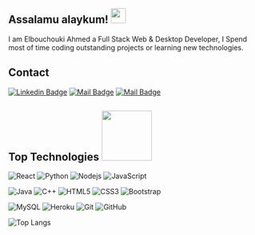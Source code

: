 ## Assalamu alaykum! <img src="https://raw.githubusercontent.com/aemmadi/aemmadi/master/wave.gif" width="30px">

I am Elbouchouki Ahmed a Full Stack Web & Desktop Developer, I Spend most of time coding outstanding projects or learning new technologies.

## Contact

[![Linkedin Badge](https://img.shields.io/badge/-Elbouchouki-0e76a8?style=flat&labelColor=0e76a8&logo=linkedin&logoColor=white)](https://www.linkedin.com/in/elbouchouki-ahmed/) [![Mail Badge](https://img.shields.io/badge/-@elbouchouki.ahmed-e84393?style=flat&labelColor=e84393&logo=instagram&logoColor=white)](https://www.instagram.com/ahmed.elbouchouki/) [![Mail Badge](https://img.shields.io/badge/-Elbouchouki-c0392b?style=flat&labelColor=c0392b&logo=gmail&logoColor=white)](mailto:elbouchoukigamer@gmail.com)

## Top Technologies <img src = "https://media0.giphy.com/media/KDDpcKigbfFpnejZs6/giphy.gif?cid=ecf05e47oy6f4zjs8g1qoiystc56cu7r9tb8a1fe76e05oty&rid=giphy.gif" width = 100px>
![React](https://img.shields.io/badge/-React-black?style=flat-square&logo=react)
![Python](https://img.shields.io/badge/-Python-black?style=flat-square&logo=Python)
![Nodejs](https://img.shields.io/badge/-Nodejs-black?style=flat-square&logo=Node.js)
![JavaScript](https://img.shields.io/badge/-JavaScript-black?style=flat-square&logo=javascript)

![Java](https://img.shields.io/badge/-java-E34A86?style=flat-square&logo=java)
![C++](https://img.shields.io/badge/-C++-00599C?style=flat-square&logo=c)
![HTML5](https://img.shields.io/badge/-HTML5-E34F26?style=flat-square&logo=html5&logoColor=white)
![CSS3](https://img.shields.io/badge/-CSS3-1572B6?style=flat-square&logo=css3)
![Bootstrap](https://img.shields.io/badge/-Bootstrap-563D7C?style=flat-square&logo=bootstrap)

![MySQL](https://img.shields.io/badge/-MySQL-black?style=flat-square&logo=mysql)
![Heroku](https://img.shields.io/badge/-Heroku-430098?style=flat-square&logo=heroku)
![Git](https://img.shields.io/badge/-Git-black?style=flat-square&logo=git)
![GitHub](https://img.shields.io/badge/-GitHub-181717?style=flat-square&logo=github)

![Top Langs](https://github-readme-stats.vercel.app/api/top-langs/?username=elbouchouki&hide=TeX&layout=compact&theme=tokyonight)
